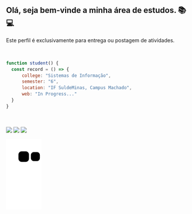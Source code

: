 ## Olá, seja bem-vinde a minha área de estudos. 📚💻
<p align="">Este perfil é exclusivamente para entrega ou postagem de atividades.</p>
<br>

```js
function student() {
  const record = () => {
      college: "Sistemas de Informação",
      semester: "6",
      location: "IF SuldeMinas, Campus Machado",
      web: "In Progress..."
  }
}
```
<br>
<!--
<h3 align="start">🌱 Ferramentas e Tecnologia:</h3>
<div align="start" style="display: inline_block">
  <img height="45cm" alt="html" src="https://cdn.jsdelivr.net/gh/devicons/devicon/icons/html5/html5-original.svg"/>
  <img height="45cm" alt="css" src="https://cdn.jsdelivr.net/gh/devicons/devicon/icons/css3/css3-original.svg"/>
  <img height="50cm" alt="bootstrap" src="https://cdn.jsdelivr.net/gh/devicons/devicon/icons/bootstrap/bootstrap-original.svg"/>
  
</div>
<br>

<h3 align="end">🌱 Aprendendo:</h3>
<div align="end" style="display: inline_block">
  <img height="50cm" alt="git" src="https://cdn.jsdelivr.net/gh/devicons/devicon/icons/git/git-original.svg"/>
  <img height="50cm" alt="react" src="https://cdn.jsdelivr.net/gh/devicons/devicon/icons/react/react-original.svg"/>
  <img height="50cm" alt="c" src="https://cdn.jsdelivr.net/gh/devicons/devicon/icons/c/c-original.svg"/>
  <img height="50cm" alt="java" src="https://cdn.jsdelivr.net/gh/devicons/devicon/icons/java/java-original.svg"/>
  <img height="50cm" alt="javascript" src="https://cdn.jsdelivr.net/gh/devicons/devicon/icons/javascript/javascript-original.svg"/>
  <img height="50cm" alt="mysql" src="https://cdn.jsdelivr.net/gh/devicons/devicon/icons/mysql/mysql-original.svg"/>
  <img height="50cm" alt="Sass" src="https://cdn.jsdelivr.net/gh/devicons/devicon/icons/sass/sass-original.svg"/>
  <img height="50cm" alt="typescript" src="https://cdn.jsdelivr.net/gh/devicons/devicon/icons/typescript/typescript-original.svg"/>
  <img height="50cm" alt="android" src="https://cdn.jsdelivr.net/gh/devicons/devicon/icons/android/android-original-wordmark.svg"/>
  <img height="60cm" alt="nodejs" src="https://cdn.jsdelivr.net/gh/devicons/devicon/icons/nodejs/nodejs-original-wordmark.svg"/>
</div>
<br>  
<br> -->
<br>
<div align="">
  <img height="120cm" src="https://github-readme-stats.vercel.app/api?username=1940039&show_icons=true&theme=midnight-purple&include_all_commits=true&count_private=true"/>
  <img height="120cm" src="https://github-readme-stats.vercel.app/api/top-langs/?username=1940039&layout=compact&langs_count=7&theme=midnight-purple"/>
  <img height="120cm" src="https://github-readme-streak-stats.herokuapp.com/?user=1940039&theme=midnight-purple&hide_border=true"/>
  
  ![Snake animation](https://github.com/1940039/1940039/blob/output/github-contribution-grid-snake.svg)
</div>

<br>
<!--
<h3>- 🤔 Como me encontrar:
